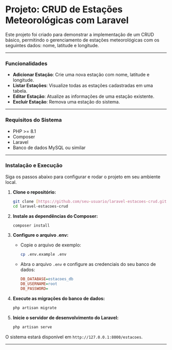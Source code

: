 # Projeto: CRUD de Estações Meteorológicas com Laravel


Este projeto foi criado para demonstrar a implementação de um CRUD básico, permitindo o gerenciamento de estações meteorológicas com os seguintes dados: nome, latitude e longitude.

---

### Funcionalidades

-   **Adicionar Estação**: Crie uma nova estação com nome, latitude e longitude.
-   **Listar Estações**: Visualize todas as estações cadastradas em uma tabela.
-   **Editar Estação**: Atualize as informações de uma estação existente.
-   **Excluir Estação**: Remova uma estação do sistema.

---

### Requisitos do Sistema

-   PHP >= 8.1
-   Composer
-   Laravel
-   Banco de dados MySQL ou similar

---

### Instalação e Execução

Siga os passos abaixo para configurar e rodar o projeto em seu ambiente local.

1.  **Clone o repositório:**
    ```bash
    git clone [https://github.com/seu-usuario/laravel-estacoes-crud.git](https://github.com/seu-usuario/laravel-estacoes-crud.git)
    cd laravel-estacoes-crud
    ```

2.  **Instale as dependências do Composer:**
    ```bash
    composer install
    ```

3.  **Configure o arquivo .env:**
    -   Copie o arquivo de exemplo:
        ```bash
        cp .env.example .env
        ```
    -   Abra o arquivo `.env` e configure as credenciais do seu banco de dados:
        ```ini
        DB_DATABASE=estacoes_db
        DB_USERNAME=root
        DB_PASSWORD=
        ```

4.  **Execute as migrações do banco de dados:**
    ```bash
    php artisan migrate
    ```

5.  **Inicie o servidor de desenvolvimento do Laravel:**
    ```bash
    php artisan serve
    ```

O sistema estará disponível em `http://127.0.0.1:8000/estacoes`.

---


